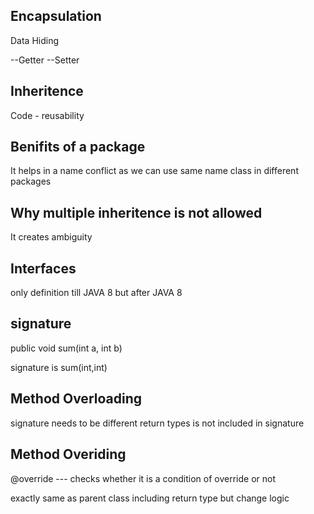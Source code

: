## Encapsulation

Data Hiding

 --Getter
 --Setter
 

## Inheritence

Code - reusability


## Benifits of a package

It helps in a name conflict as we can use same name class in different packages

## Why multiple inheritence is not allowed

It creates ambiguity

## Interfaces

only definition till JAVA 8
but after JAVA 8

## signature

public void sum(int a, int b)

signature is sum(int,int)

## Method Overloading

signature needs to be different 
return types is not included in signature


## Method Overiding
@override --- checks whether it is a condition of override or not

exactly same as parent class including return type but change logic